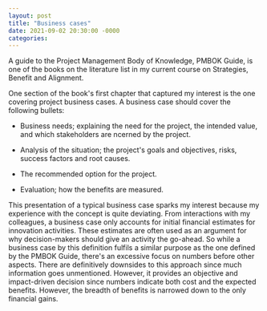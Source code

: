 ```yaml
---
layout: post
title: "Business cases"
date: 2021-09-02 20:30:00 -0000
categories:
---
```

A guide to the Project Management Body of Knowledge, PMBOK Guide, is one of the books on the literature list in my current course on Strategies, Benefit and Alignment. 

One section of the book's first chapter that captured my interest is the one covering project business cases. A business case should cover the following bullets:

- Business needs; explaining the need for the project, the intended value, and which stakeholders are ncerned by the project. 

- Analysis of the situation; the project's goals and objectives, risks, success factors and root causes. 

- The recommended option for the project. 

- Evaluation; how the benefits are measured.

This presentation of a typical business case sparks my interest because my experience with the concept is quite deviating. From interactions with my colleagues, a business case only accounts for initial financial estimates for innovation activities. These estimates are often used as an argument for why decision-makers should give an activity the go-ahead. So while a business case by this definition fulfils a similar purpose as the one defined by the PMBOK Guide, there's an excessive focus on numbers before other aspects. There are definitively downsides to this approach since much information goes unmentioned. However, it provides an objective and impact-driven decision since numbers indicate both cost and the expected benefits. However, the breadth of benefits is narrowed down to the only financial gains.
